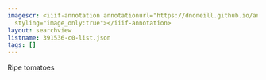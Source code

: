 ```yaml
---
imagescr: <iiif-annotation annotationurl="https://dnoneill.github.io/annotate/annotations/391536-c0-002.json"
  styling="image_only:true"></iiif-annotation>
layout: searchview
listname: 391536-c0-list.json
tags: []
---
```

Ripe tomatoes